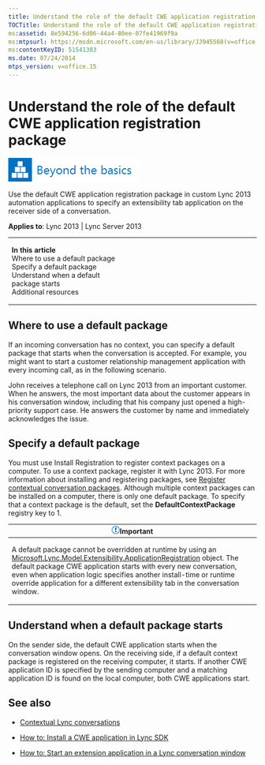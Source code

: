 ```yaml
---
title: Understand the role of the default CWE application registration package
TOCTitle: Understand the role of the default CWE application registration package
ms:assetid: 8e594256-6d06-44a4-80ee-07fe41969f9a
ms:mtpsurl: https://msdn.microsoft.com/en-us/library/JJ945568(v=office.15)
ms:contentKeyID: 51541383
ms.date: 07/24/2014
mtps_version: v=office.15
---
```


# Understand the role of the default CWE application registration package

![Beyond the basics topic](images/JJ937254.mod_icon_beyondbasics_long(Office.15).png "Beyond the basics topic")

Use the default CWE application registration package in custom Lync 2013 automation applications to specify an extensibility tab application on the receiver side of a conversation.



**Applies to**: Lync 2013 | Lync Server 2013

<table>
<colgroup>
<col style="width: 50%" />
<col style="width: 50%" />
</colgroup>
<tbody>
<tr class="odd">
<td><p><strong>In this article</strong><br />
Where to use a default package<br />
Specify a default package<br />
Understand when a default package starts<br />
Additional resources</p></td>
<td><p></p></td>
</tr>
</tbody>
</table>

## Where to use a default package

If an incoming conversation has no context, you can specify a default package that starts when the conversation is accepted. For example, you might want to start a customer relationship management application with every incoming call, as in the following scenario.

John receives a telephone call on Lync 2013 from an important customer. When he answers, the most important data about the customer appears in his conversation window, including that his company just opened a high-priority support case. He answers the customer by name and immediately acknowledges the issue.

## Specify a default package

You must use Install Registration to register context packages on a computer. To use a context package, register it with Lync 2013. For more information about installing and registering packages, see [Register contextual conversation packages](register-contextual-conversation-packages.md). Although multiple context packages can be installed on a computer, there is only one default package. To specify that a context package is the default, set the **DefaultContextPackage** registry key to 1.

<table>
<colgroup>
<col style="width: 100%" />
</colgroup>
<thead>
<tr class="header">
<th><img src="images/JJ933089.alert_caution(Office.15).gif" title="Important note" alt="Important note" /><strong>Important</strong></th>
</tr>
</thead>
<tbody>
<tr class="odd">
<td><p>A default package cannot be overridden at runtime by using an <a href="https://msdn.microsoft.com/en-us/library/jj293820(v=office.15)">Microsoft.Lync.Model.Extensibility.ApplicationRegistration</a> object. The default package CWE application starts with every new conversation, even when application logic specifies another install-time or runtime override application for a different extensibility tab in the conversation window.</p></td>
</tr>
</tbody>
</table>

## Understand when a default package starts

On the sender side, the default CWE application starts when the conversation window opens. On the receiving side, if a default context package is registered on the receiving computer, it starts. If another CWE application ID is specified by the sending computer and a matching application ID is found on the local computer, both CWE applications start.

## See also

  - [Contextual Lync conversations](contextual-lync-conversations.md)

  - [How to: Install a CWE application in Lync SDK](how-to-install-a-cwe-application-in-lync-sdk.md)

  - [How to: Start an extension application in a Lync conversation window](how-to-start-an-extension-application-in-a-lync-conversation-window.md)

